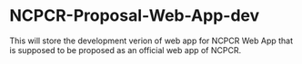 # NCPCR-Proposal-Web-App-dev

This will store the development verion of web app for NCPCR Web App that is supposed to be proposed as an official web app of NCPCR.
